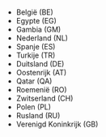 #

- België (BE)
- Egypte (EG)
- Gambia (GM)
- Nederland (NL)
- Spanje (ES)
- Turkije (TR)
- Duitsland (DE)
- Oostenrijk (AT)
- Qatar (QA)
- Roemenië (RO)
- Zwitserland (CH)
- Polen (PL)
- Rusland (RU)
- Verenigd Koninkrijk (GB)
